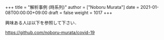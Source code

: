 +++
title = "解析事例 (時系列)"
author = ["Noboru Murata"]
date = 2021-01-08T00:00:00+09:00
draft = false
weight = 1017
+++

興味ある人は以下を参照して下さい．

<https://github.com/noboru-murata/covid-19>
